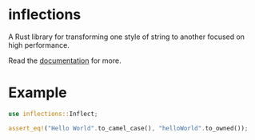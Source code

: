 # inflections
A Rust library for transforming one style of string to another focused on high performance.

Read the [documentation](https://docs.rs/inflections) for more.

# Example
```rust
use inflections::Inflect;

assert_eq!("Hello World".to_camel_case(), "helloWorld".to_owned());
```
